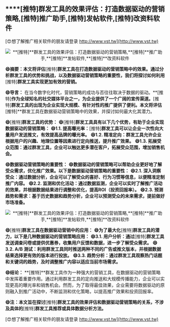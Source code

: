 ## ****[推特]**群发工具的效果评估：打造数据驱动的营销策略,**[推特]**推广助手,**[推特]**发帖软件,**[推特]**改资料软件**

[😍想了解推广相关软件的朋友请登录 http://www.vst.tw](http://www.vst.tw)

 <center><img src="https://vst.tw/MP4/tuiguang/png/8.png" alt="**[推特]**群发工具的效果评估：打造数据驱动的营销策略,**[推特]**推广助手,**[推特]**发帖软件,**[推特]**改资料软件"></center>

**😄摘要：本文将评估**[推特]**群发工具在打造数据驱动的营销策略中的效果。通过分析群发工具的优势和挑战，以及数据驱动营销策略的重要性，我们将探讨如何利用**[推特]**群发工具实现更加有效的营销。**

**😄导言：**
在当今数字化时代，营销策略的成功与否往往取决于数据的驱动。**[推特]**作为全球知名的社交媒体平台之一，为企业提供了一个广阔的宣传渠道。**[推特]**群发工具的出现为企业实现大规模、有针对性的推广提供了便利。本文将评估**[推特]**群发工具在数据驱动营销策略中的效果，并探讨如何最大化其潜力。

**😄**[推特]**群发工具的优势：**
**😄**[推特]**群发工具具有以下几个优势，有助于企业实现数据驱动的营销策略：**
**😄1.1. 提高曝光率：**[推特]**群发工具可以让企业一次性向大量用户发送推文，有效提高品牌的曝光率。**
**😄1.2. 精准定向：群发工具允许企业根据用户的兴趣、地理位置等因素进行定向推送，提升推广效果。**
**😄1.3. 拓展受众范围：通过群发工具，企业可以触达更多潜在客户，拓展受众范围，增加销售机会。**

**😄数据驱动营销策略的重要性：**
**😄数据驱动的营销策略可以帮助企业更好地了解受众需求，优化推广效果。以下是数据驱动营销策略的重要性：**
**😄2.1. 深入洞察受众：通过数据分析，企业可以了解受众的喜好、行为习惯等信息，以便精准定制推广内容。**
**😄2.2. 监测和优化活动：通过数据监测，企业可以实时了解推广活动的效果，并根据数据结果进行调整和优化，提高ROI（投资回报率）。**
**😄2.3. 预测趋势和需求：基于历史数据和趋势分析，企业可以预测受众的未来需求，提前做好市场准备。**

 <center><img src="https://vst.tw/MP4/tuiguang/png/1.png" alt="**[推特]**群发工具的效果评估：打造数据驱动的营销策略,**[推特]**推广助手,**[推特]**发帖软件,**[推特]**改资料软件"></center>

**😄**[推特]**群发工具在数据驱动营销中的应用：**
**😄为了最大化**[推特]**群发工具的潜力，以下是几种数据驱动的营销策略应用：**
**😄3.1. 用户分析：通过**[推特]**群发工具发送调查问卷或提供优惠券，收集用户反馈和数据，进一步了解受众需求。**
**😄3.2. A/B 测试：利用群发工具同时推送两种不同的广告或推文版本，并根据数据结果选择更有效的版本进行投放。**
**😄3.3. 趋势分析：通过群发工具观察热门话题和关键词的趋势，及时调整推广内容以适应当前市场需求。**

**😄结论：**
**[推特]**群发工具作为一种强大的营销工具，在数据驱动的营销策略中发挥着重要作用。通过利用群发工具的定向推送和大规模传播能力，企业可以实现更高的曝光率和销售机会。然而，为了取得最佳效果，企业需要将数据驱动的原则融入到推广活动中，不断监测和优化策略，以提高推广效果和投资回报率。

**😄注：本文旨在探讨**[推特]**群发工具的效果评估和数据驱动营销策略的关系，不涉及具体的**[推特]**群发工具推荐或具体数据分析方法。**

[😍想了解推广相关软件的朋友请登录 http://www.vst.tw](http://www.vst.tw)




